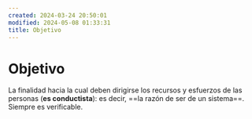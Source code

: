 ```yaml
---
created: 2024-03-24 20:50:01
modified: 2024-05-08 01:33:31
title: Objetivo
---
```


# Objetivo

La finalidad hacia la cual deben dirigirse los recursos y esfuerzos de las personas (**es conductista**): es decir, ==la razón de ser de un sistema==. Siempre es verificable.
